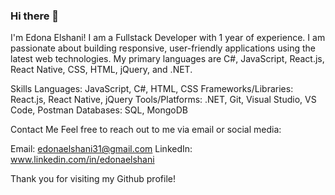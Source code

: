 ### Hi there 👋

I'm Edona Elshani!
I am a Fullstack Developer with 1 year of experience. I am passionate about building responsive, user-friendly applications using the latest web technologies. My primary languages are  C#, JavaScript, React.js, React Native, CSS, HTML, jQuery, and .NET.

Skills
Languages: JavaScript, C#, HTML, CSS
Frameworks/Libraries: React.js, React Native, jQuery
Tools/Platforms: .NET, Git, Visual Studio, VS Code, Postman
Databases: SQL, MongoDB

Contact Me
Feel free to reach out to me via email or social media:

Email: edonaelshani31@gmail.com
LinkedIn: www.linkedin.com/in/edonaelshani

Thank you for visiting my Github profile!
<!--
**EdonaElshani/EdonaElshani** is a ✨ _special_ ✨ repository because its `README.md` (this file) appears on your GitHub profile.

Here are some ideas to get you started:

- 🔭 I’m currently working on ...
- 🌱 I’m currently learning ...
- 👯 I’m looking to collaborate on ...
- 🤔 I’m looking for help with ...
- 💬 Ask me about ...
- 📫 How to reach me: ...
- 😄 Pronouns: ...
- ⚡ Fun fact: ...
-->

